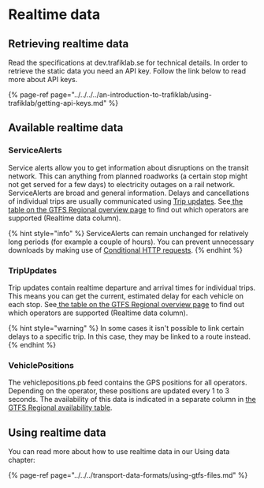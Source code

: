 # Realtime data

## Retrieving realtime data

Read the specifications at dev.trafiklab.se for technical details. In order to retrieve the static data you need an API key. Follow the link below to read more about API keys.

{% page-ref page="../../../../an-introduction-to-trafiklab/using-trafiklab/getting-api-keys.md" %}

## Available realtime data

### ServiceAlerts

Service alerts allow you to get information about disruptions on the transit network. This can anything from planned roadworks \(a certain stop might not get served for a few days\) to electricity outages on a rail network. ServiceAlerts are broad and general information. Delays and cancellations of individual trips are usually communicated using [Trip updates](gtfs-regional-realtime.md#tripupdates). See[ the table on the GTFS Regional overview page](./#which-operators-are-covered-by-this-dataset) to find out which operators are supported \(Realtime data column\).

{% hint style="info" %}
ServiceAlerts can remain unchanged for relatively long periods \(for example a couple of hours\). You can prevent unnecessary downloads by making use of [Conditional HTTP requests](../../../transport-data-formats/json/conditional-get-requests.md).
{% endhint %}

### TripUpdates

Trip updates contain realtime departure and arrival times for individual trips. This means you can get the current, estimated delay for each vehicle on each stop. See[ the table on the GTFS Regional overview page](./#which-operators-are-covered-by-this-dataset) to find out which operators are supported \(Realtime data column\).

{% hint style="warning" %}
In some cases it isn't possible to link certain delays to a specific trip. In this case, they may be linked to a route instead.
{% endhint %}

### VehiclePositions

The vehiclepositions.pb feed contains the GPS positions for all operators. Depending on the operator, these positions are updated every 1 to 3 seconds. The availability of this data is indicated in a separate column in [ the GTFS Regional availability table](./#which-operators-are-covered-by-this-dataset). 

## Using realtime data

You can read more about how to use realtime data in our Using data chapter:

{% page-ref page="../../../transport-data-formats/using-gtfs-files.md" %}



